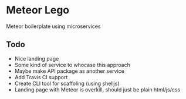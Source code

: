 # Meteor Lego
Meteor boilerplate using microservices

## Todo
 - Nice landing page
 - Some kind of service to whocase this approach
 - Maybe make API package as another service
 - Add Travis CI support
 - Create CLI tool for scaffoling (using shelljs)
 - Landing page with Meteor is overkill, should just be plain html/js/css

